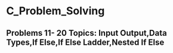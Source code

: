 # C_Problem_Solving
## Problems 11- 20 Topics: Input Output,Data Types,If Else,If Else Ladder,Nested If Else
